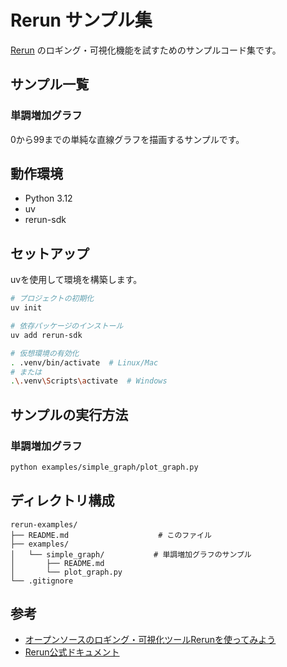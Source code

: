 # Rerun サンプル集

[Rerun](https://www.rerun.io/) のロギング・可視化機能を試すためのサンプルコード集です。

## サンプル一覧

### 単調増加グラフ

0から99までの単純な直線グラフを描画するサンプルです。

## 動作環境

- Python 3.12
- uv
- rerun-sdk

## セットアップ

uvを使用して環境を構築します。

``` bash
# プロジェクトの初期化
uv init

# 依存パッケージのインストール
uv add rerun-sdk

# 仮想環境の有効化
. .venv/bin/activate  # Linux/Mac
# または
.\.venv\Scripts\activate  # Windows
```

## サンプルの実行方法

### 単調増加グラフ

``` bash
python examples/simple_graph/plot_graph.py
```

## ディレクトリ構成

``` plaintext
rerun-examples/
├── README.md                    # このファイル
├── examples/
│   └── simple_graph/           # 単調増加グラフのサンプル
│       ├── README.md
│       └── plot_graph.py
└── .gitignore
```

## 参考

- [オープンソースのロギング・可視化ツールRerunを使ってみよう](https://zenn.dev/turing_motors/articles/fa687a8d30b373)
- [Rerun公式ドキュメント](https://www.rerun.io/docs)
